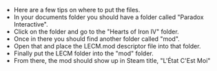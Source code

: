 - Here are a few tips on where to put the files.
- In your documents folder you should have a folder called "Paradox Interactive". 
- Click on the folder and go to the "Hearts of Iron IV" folder. 
- Once in there you should find another folder called "mod".
- Open that and place the LECM.mod descriptor file into that folder. 
- Finally put the LECM folder into the "mod" folder.
- From there, the mod should show up in Steam title, "L'État C'Est Moi" 
